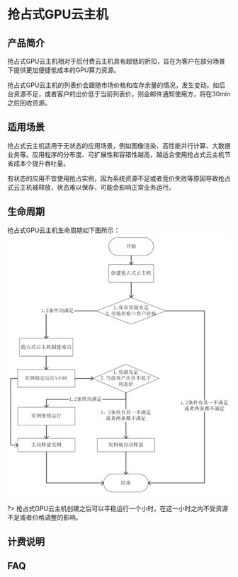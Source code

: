 # 抢占式GPU云主机

## 产品简介

抢占式GPU云主机相对于后付费云主机具有超低的折扣，旨在为客户在部分场景下提供更加便捷低成本的GPU算力资源。

抢占式GPU云主机的列表价会跟随市场价格和库存余量的情况，发生变动。如后台资源不足，或者客户的出价低于当前列表价，则会邮件通知使用方，将在30min之后回收资源。

## 适用场景
抢占式云主机适用于无状态的应用场景，例如图像渲染、高性能并行计算、大数据业务等。应用程序的分布度、可扩展性和容错性越高，越适合使用抢占式云主机节省成本个提升吞吐量。

有状态的应用不宜使用抢占实例，因为系统资源不足或者竞价失败等原因导致抢占式云主机被释放，状态难以保存，可能会影响正常业务运行。

## 生命周期
抢占式GPU云主机生命周期如下图所示：
![image](/images/operation/spotflow.png)

?> 抢占式GPU云主机创建之后可以平稳运行一个小时，在这一小时之内不受资源不足或者价格调整的影响。




## 计费说明




## FAQ










